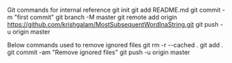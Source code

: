 
Git commands for internal reference
git init
git add README.md
git commit -m "first commit"
git branch -M master
git remote add origin https://github.com/krishgalam/MostSubsequentWordInaString.git
git push -u origin master


Below commands used to remove ignored files 
git rm -r --cached .
git add .
git commit -am "Remove ignored files"
git push -u origin master